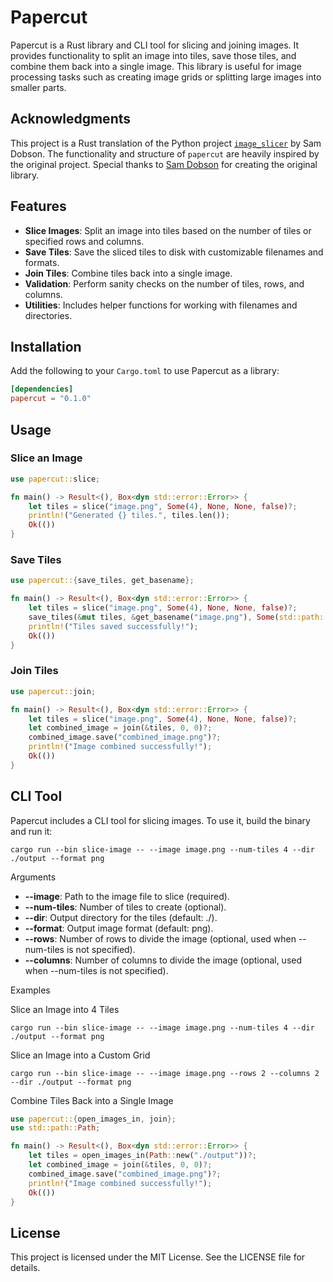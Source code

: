 # Papercut

Papercut is a Rust library and CLI tool for slicing and joining images. It provides functionality to split an image into tiles, save those tiles, and combine them back into a single image. This library is useful for image processing tasks such as creating image grids or splitting large images into smaller parts.

## Acknowledgments

This project is a Rust translation of the Python project [`image_slicer`](https://github.com/samdobson/image_slicer) by Sam Dobson. The functionality and structure of `papercut` are heavily inspired by the original project. Special thanks to [Sam Dobson](https://github.com/samdobson) for creating the original library.

## Features

- **Slice Images**: Split an image into tiles based on the number of tiles or specified rows and columns.
- **Save Tiles**: Save the sliced tiles to disk with customizable filenames and formats.
- **Join Tiles**: Combine tiles back into a single image.
- **Validation**: Perform sanity checks on the number of tiles, rows, and columns.
- **Utilities**: Includes helper functions for working with filenames and directories.

## Installation

Add the following to your `Cargo.toml` to use Papercut as a library:

```toml
[dependencies]
papercut = "0.1.0"
```

## Usage

### Slice an Image

```rust
use papercut::slice;

fn main() -> Result<(), Box<dyn std::error::Error>> {
    let tiles = slice("image.png", Some(4), None, None, false)?;
    println!("Generated {} tiles.", tiles.len());
    Ok(())
}
```

### Save Tiles

```rust
use papercut::{save_tiles, get_basename};

fn main() -> Result<(), Box<dyn std::error::Error>> {
    let tiles = slice("image.png", Some(4), None, None, false)?;
    save_tiles(&mut tiles, &get_basename("image.png"), Some(std::path::Path::new("./output")), "png")?;
    println!("Tiles saved successfully!");
    Ok(())
}
```

### Join Tiles

```rust
use papercut::join;

fn main() -> Result<(), Box<dyn std::error::Error>> {
    let tiles = slice("image.png", Some(4), None, None, false)?;
    let combined_image = join(&tiles, 0, 0)?;
    combined_image.save("combined_image.png")?;
    println!("Image combined successfully!");
    Ok(())
}
```

## CLI Tool
Papercut includes a CLI tool for slicing images. To use it, build the binary and run it:

```
cargo run --bin slice-image -- --image image.png --num-tiles 4 --dir ./output --format png
```

Arguments
- **--image**: Path to the image file to slice (required).
- **--num-tiles**: Number of tiles to create (optional).
- **--dir**: Output directory for the tiles (default: ./).
- **--format**: Output image format (default: png).
- **--rows**: Number of rows to divide the image (optional, used when --num-tiles is not specified).
- **--columns**: Number of columns to divide the image (optional, used when --num-tiles is not specified).

Examples

Slice an Image into 4 Tiles
```shell
cargo run --bin slice-image -- --image image.png --num-tiles 4 --dir ./output --format png
```

Slice an Image into a Custom Grid
```shell
cargo run --bin slice-image -- --image image.png --rows 2 --columns 2 --dir ./output --format png
```

Combine Tiles Back into a Single Image

```rust
use papercut::{open_images_in, join};
use std::path::Path;

fn main() -> Result<(), Box<dyn std::error::Error>> {
    let tiles = open_images_in(Path::new("./output"))?;
    let combined_image = join(&tiles, 0, 0)?;
    combined_image.save("combined_image.png")?;
    println!("Image combined successfully!");
    Ok(())
}
```


## License
This project is licensed under the MIT License. See the LICENSE file for details.
